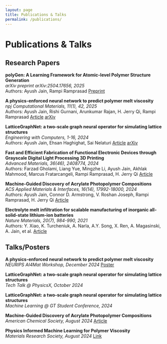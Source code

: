 ```yaml
---
layout: page
title: Publications & Talks
permalink: /publications/
---
```


# Publications & Talks

## Research Papers

**polyGen: A Learning Framework for Atomic-level Polymer Structure Generation**  
*arXiv preprint arXiv:2504.17656, 2025*  
Authors: Ayush Jain, Rampi Ramprasad
[Preprint](https://arxiv.org/abs/2504.17656)

**A physics-enforced neural network to predict polymer melt viscosity**  
*npj Computational Materials, 11(1), 42, 2025*  
Authors: Ayush Jain, Rishi Gurnani, Arunkumar Rajan, H. Jerry Qi, Rampi Ramprasad
[Article](https://www.nature.com/articles/s41524-025-01532-6)
[arXiv](https://arxiv.org/abs/2409.05240)

**LatticeGraphNet: a two-scale graph neural operator for simulating lattice structures**  
*Engineering with Computers, 1-16, 2024*  
Authors: Ayush Jain, Ehsan Haghighat, Sai Nelaturi
[Article](https://link.springer.com/article/10.1007/s00366-024-02034-7)
[arXiv](https://arxiv.org/abs/2402.01045)

**Fast and Efficient Fabrication of Functional Electronic Devices through Grayscale Digital Light Processing 3D Printing**  
*Advanced Materials, 36(46), 2408774, 2024*  
Authors: Farzad Gholami, Liang Yue, Mingzhe Li, Ayush Jain, Akhlak Mahmood, Marcus Fratarcangeli, Rampi Ramprasad, H. Jerry Qi
[Article](https://advanced.onlinelibrary.wiley.com/doi/full/10.1002/adma.202408774)

**Machine-Guided Discovery of Acrylate Photopolymer Compositions**  
*ACS Applied Materials & Interfaces, 16(14), 17992-18000, 2024*  
Authors: Ayush Jain, Connor D. Armstrong, V. Roshan Joseph, Rampi Ramprasad, H. Jerry Qi
[Article](https://pubs.acs.org/doi/10.1021/acsami.4c00759)

**Electrolyte melt infiltration for scalable manufacturing of inorganic all-solid-state lithium-ion batteries**  
*Nature Materials, 20(7), 984-990, 2021*  
Authors: Y. Xiao, K. Turcheniuk, A. Narla, A.Y. Song, X. Ren, A. Magasinski, A. Jain, et al.
[Article](https://www.nature.com/articles/s41563-021-00943-2)

## Talks/Posters

**A physics-enforced neural network to predict polymer melt viscosity**  
*NEURIPS AI4Mat Workshop, December 2024*
[Poster](https://neurips.cc/virtual/2024/103749) 

**LatticeGraphNet: a two-scale graph neural operator for simulating lattice structures**  
*Tech Talk @ PhysicsX, October 2024* 

**LatticeGraphNet: a two-scale graph neural operator for simulating lattice structures**  
*Machine Learning @ GT Student Conference, 2024*  

**Machine-Guided Discovery of Acrylate Photopolymer Compositions**  
*American Chemical Society, August 2024*
[Article](https://pubs.acs.org/doi/10.1021/acsami.4c00759)

**Physics Informed Machine Learning for Polymer Viscosity**  
*Materials Research Society, August 2024*
[Link](https://www.mrs.org/meetings-events/annual-meetings/archive/meeting/presentations/view/2022-mrs-fall-meeting/2022-mrs-fall-meeting-3784477)
